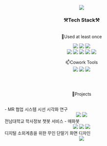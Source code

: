 <div align="center">

<img src="https://capsule-render.vercel.app/api?type=waving&color=gradient&height=300&section=header&text=HEO%20SUYEONG&fontSize=70" />


<!--
**hssu0/hssu0** is a ✨ _special_ ✨ repository because its `README.md` (this file) appears on your GitHub profile.

Here are some ideas to get you started:

- 🔭 I’m currently working on ...
- 🌱 I’m currently learning ...
- 👯 I’m looking to collaborate on ...
- 🤔 I’m looking for help with ...
- 💬 Ask me about ...
- 📫 How to reach me: ...
- 😄 Pronouns: ...
- ⚡ Fun fact: ...
-->

  
### ⚒️Tech Stack⚒️<br/><br/>
  
🌱Used at least once <br/>
  
<img src="https://img.shields.io/badge/Java-007396?style=flat-square&logo=Java&logoColor=white">
<img src="https://img.shields.io/badge/Python-3776AB?style=flat-square&logo=Python&logoColor=white">
    <img src="https://img.shields.io/badge/Android-3DDC84?style=flat-square&logo=Android&logoColor=white">
  <br/>
  <img src="https://img.shields.io/badge/C-A8B9CC?style=flat-square&logo=c&logoColor=white">
  <img src="https://img.shields.io/badge/C++-00599C?style=flat-square&logo=c%2B%2B&logoColor=white">
  <img src="https://img.shields.io/badge/Unity-181717?style=flat-square&logo=Unity&logoColor=white">
  <img src="https://img.shields.io/badge/Ruby-CC342D?style=flat-square&logo=Ruby&logoColor=white">
    <img src="https://img.shields.io/badge/Arduino-00979D?style=flat-square&logo=Arduino&logoColor=white">
  
  <br/>
  
📫Cowork Tools <br/>
    <img src="https://img.shields.io/badge/GitHub-181717?style=flat-square&logo=GitHub&logoColor=white">
    <img src="https://img.shields.io/badge/Notion-000000?style=flat-square&logo=Notion&logoColor=white">
    <img src="https://img.shields.io/badge/Slack-4A154B?style=flat-square&logo=Slack&logoColor=white">
  
  <br/><br/>
  
🔭Projects <br/><br/>
  

  <div align="left">
  - MR 협업 시스템 시선 시각화 연구 <br/>
      </div>
  <img src="https://user-images.githubusercontent.com/65766022/163758138-578ee061-5146-48fa-b155-00ec496c8e99.png">
  <img src="https://user-images.githubusercontent.com/65766022/163758045-e1c33e66-0b37-4a77-9ca4-e1e777586d7c.png">
  <br/>
  <div align="left">
  전남대학교 학사정보 챗봇 서비스 - 매화봇 <br/>
          </div>
      <img src="https://user-images.githubusercontent.com/65766022/163759355-f4a332b3-894b-4cba-b94d-a4db65057d34.mp4">
      <img src="https://user-images.githubusercontent.com/65766022/163759371-9749c3e0-b9bc-41a9-bc52-5b20329802c8.mp4">
      <img src="https://user-images.githubusercontent.com/65766022/163759386-4ea1ec9f-1040-40c3-8260-3de2eacd7ef3.mp4">

  <br/>
    <div align="left">
  디지털 소외계층을 위한 무인 단말기 화면 디자인 <br/>
                </div>
    <img src="https://user-images.githubusercontent.com/65766022/163759263-9dbb47e8-4aff-46ae-9efe-b87df6133f8b.mp4">




  </div>
